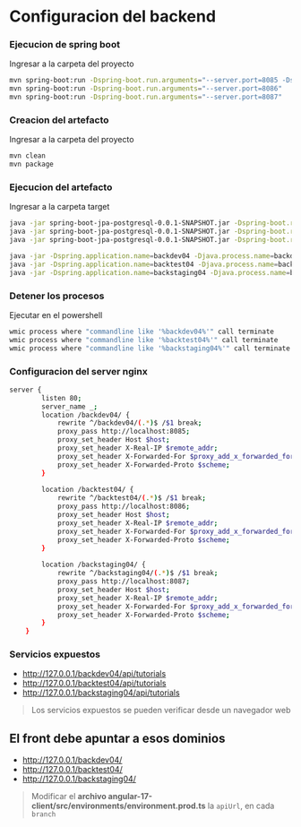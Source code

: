 # Configuracion del backend

### Ejecucion de spring boot
Ingresar a la carpeta del proyecto

```bash
mvn spring-boot:run -Dspring-boot.run.arguments="--server.port=8085 -Dspring.application.name=backdev04 -Djava.process.name=backdev04"
mvn spring-boot:run -Dspring-boot.run.arguments="--server.port=8086"
mvn spring-boot:run -Dspring-boot.run.arguments="--server.port=8087"
```

### Creacion del artefacto
Ingresar a la carpeta del proyecto

```bash
mvn clean
mvn package
```

### Ejecucion del artefacto
Ingresar a la carpeta target
```bash
java -jar spring-boot-jpa-postgresql-0.0.1-SNAPSHOT.jar -Dspring-boot.run.arguments="--server.port=8085 -Dspring.application.name=backdev04 -Djava.process.name=backdev04" &
java -jar spring-boot-jpa-postgresql-0.0.1-SNAPSHOT.jar -Dspring-boot.run.arguments="--server.port=8086 -Dspring.application.name=backtest04 -Djava.process.name=backtest04" &
java -jar spring-boot-jpa-postgresql-0.0.1-SNAPSHOT.jar -Dspring-boot.run.arguments="--server.port=8087 -Dspring.application.name=backstaging04 -Djava.process.name=backstaging04" &

java -jar -Dspring.application.name=backdev04 -Djava.process.name=backdev04 spring-boot-jpa-postgresql-0.0.1-SNAPSHOT.jar --server.port=8085 &
java -jar -Dspring.application.name=backtest04 -Djava.process.name=backtest04 spring-boot-jpa-postgresql-0.0.1-SNAPSHOT.jar --server.port=8086 &
java -jar -Dspring.application.name=backstaging04 -Djava.process.name=backstaging04 spring-boot-jpa-postgresql-0.0.1-SNAPSHOT.jar --server.port=8087 &
```

### Detener los procesos
Ejecutar en el powershell

```bash
wmic process where "commandline like '%backdev04%'" call terminate
wmic process where "commandline like '%backtest04%'" call terminate
wmic process where "commandline like '%backstaging04%'" call terminate
```

### Configuracion del server nginx
```bash
server {
        listen 80;
		server_name _;
        location /backdev04/ {
            rewrite ^/backdev04/(.*)$ /$1 break;
            proxy_pass http://localhost:8085;
            proxy_set_header Host $host;
            proxy_set_header X-Real-IP $remote_addr;
            proxy_set_header X-Forwarded-For $proxy_add_x_forwarded_for;
            proxy_set_header X-Forwarded-Proto $scheme;
        }
        
        location /backtest04/ {
            rewrite ^/backtest04/(.*)$ /$1 break;
            proxy_pass http://localhost:8086;
            proxy_set_header Host $host;
            proxy_set_header X-Real-IP $remote_addr;
            proxy_set_header X-Forwarded-For $proxy_add_x_forwarded_for;
            proxy_set_header X-Forwarded-Proto $scheme;
        }
        
        location /backstaging04/ {
            rewrite ^/backstaging04/(.*)$ /$1 break;
            proxy_pass http://localhost:8087;
            proxy_set_header Host $host;
            proxy_set_header X-Real-IP $remote_addr;
            proxy_set_header X-Forwarded-For $proxy_add_x_forwarded_for;
            proxy_set_header X-Forwarded-Proto $scheme;
        }
    }
```

### Servicios expuestos
* http://127.0.0.1/backdev04/api/tutorials
* http://127.0.0.1/backtest04/api/tutorials
* http://127.0.0.1/backstaging04/api/tutorials
> Los servicios expuestos se pueden verificar desde un navegador web

## El front debe apuntar a esos dominios
* http://127.0.0.1/backdev04/
* http://127.0.0.1/backtest04/
* http://127.0.0.1/backstaging04/
> Modificar el **archivo angular-17-client/src/environments/environment.prod.ts** la `apiUrl`, en cada `branch`
